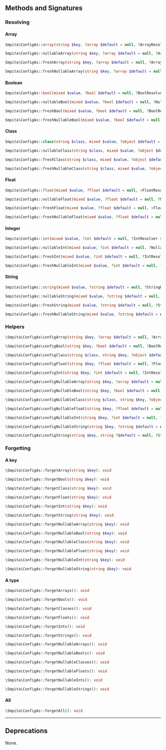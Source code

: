 ## Methods and Signatures

### Resolving

#### Array

```php
Smpita\ConfigAs::array(string $key, ?array $default = null, ?ArrayResolver $resolver = null): array
```

```php
Smpita\ConfigAs::nullableArray(string $key, ?array $default = null, ?ArrayResolver $resolver = null): ?array
```

```php
Smpita\ConfigAs::freshArray(string $key, ?array $default = null, ?ArrayResolver $resolver = null): array
```

```php
Smpita\ConfigAs::freshNullableArray(string $key, ?array $default = null, ?ArrayResolver $resolver = null): ?array
```

#### Boolean

```php
Smpita\ConfigAs::bool(mixed $value, ?bool $default = null, ?BoolResolver $resolver = null): bool
```

```php
Smpita\ConfigAs::nullableBool(mixed $value, ?bool $default = null, ?NullableBoolResolver $resolver = null): ?bool
```

```php
Smpita\ConfigAs::freshBool(mixed $value, ?bool $default = null, ?BoolResolver $resolver = null): bool
```

```php
Smpita\ConfigAs::freshNullableBool(mixed $value, ?bool $default = null, ?NullableBoolResolver $resolver = null): ?bool
```

#### Class

```php
Smpita\ConfigAs::class(string $class, mixed $value, ?object $default = null, ?ClassResolver $resolver = null): object
```

```php
Smpita\ConfigAs::nullableClass(string $class, mixed $value, ?object $default = null, ?NullableClassResolver $resolver = null): ?object
```

```php
Smpita\ConfigAs::freshClass(string $class, mixed $value, ?object $default = null, ?ClassResolver $resolver = null): object
```

```php
Smpita\ConfigAs::freshNullableClass(string $class, mixed $value, ?object $default = null, ?NullableClassResolver $resolver = null): ?object
```

#### Float

```php
Smpita\ConfigAs::float(mixed $value, ?float $default = null, >FloatResolver $resolver = null): float
```

```php
Smpita\ConfigAs::nullableFloat(mixed $value, ?float $default = null, ?NullableFloatResolver $resolver = null): ?float
```

```php
Smpita\ConfigAs::freshFloat(mixed $value, ?float $default = null, >FloatResolver $resolver = null): float
```

```php
Smpita\ConfigAs::freshNullableFloat(mixed $value, ?float $default = null, ?NullableFloatResolver $resolver = null): ?float
```

#### Integer

```php
Smpita\ConfigAs::int(mixed $value, ?int $default = null, ?IntResolver $resolver = null): int
```

```php
Smpita\ConfigAs::nullableInt(mixed $value, ?int $default = null, ?NullableIntResolver $resolver = null): ?int
```

```php
Smpita\ConfigAs::freshInt(mixed $value, ?int $default = null, ?IntResolver $resolver = null): int
```

```php
Smpita\ConfigAs::freshNullableInt(mixed $value, ?int $default = null, ?NullableIntResolver $resolver = null): ?int
```

#### String

```php
Smpita\ConfigAs::string(mixed $value, ?string $default = null, ?StringResolver $resolver = null): string
```

```php
Smpita\ConfigAs::nullableString(mixed $value, ?string $default = null, ?NullableStringResolver $resolver = null): ?string
```

```php
Smpita\ConfigAs::freshString(mixed $value, ?string $default = null, ?StringResolver $resolver = null): string
```

```php
Smpita\ConfigAs::freshNullableString(mixed $value, ?string $default = null, ?NullableStringResolver $resolver = null): ?string
```

### Helpers

```php
\Smpita\ConfigAs\configArray(string $key, ?array $default = null, ?ArrayResolver $resolver = null): array
```

```php
\Smpita\ConfigAs\configBool(string $key, ?bool $default = null, ?BoolResolver $resolver = null): bool
```

```php
\Smpita\ConfigAs\configClass(string $class, string $key, ?object $default = null, ?ClassResolver $resolver = null)
```

```php
\Smpita\ConfigAs\configFloat(string $key, ?float $default = null, ?FloatResolver $resolver = null): float
```

```php
\Smpita\ConfigAs\configInt(string $key, ?int $default = null, ?IntResolver $resolver = null): int
```

```php
\Smpita\ConfigAs\configNullableArray(string $key, ?array $default = null, ?NullableArrayResolver $resolver = null): ?array
```

```php
\Smpita\ConfigAs\configNullableBool(string $key, ?bool $default = null, ?NullableBoolResolver $resolver = null): ?bool
```

```php
\Smpita\ConfigAs\configNullableClass(string $class, string $key, ?object $default = null, ?NullableClassResolver $resolver = null): ?object
```

```php
\Smpita\ConfigAs\configNullableFloat(string $key, ?float $default = null, ?NullableFloatResolver $resolver = null): ?float
```

```php
\Smpita\ConfigAs\configNullableInt(string $key, ?int $default = null, ?NullableIntResolver $resolver = null): ?int
```

```php
\Smpita\ConfigAs\configNullableString(string $key, ?string $default = null, ?NullableStringResolver $resolver = null): ?string
```

```php
\Smpita\ConfigAs\configString(string $key, string ?$default = null, ?StringResolver $resolver = null): string
```

### Forgetting

#### A key

```php
\Smpita\ConfigAs::forgetArray(string $key): void
```

```php
\Smpita\ConfigAs::forgetBool(string $key): void
```

```php
\Smpita\ConfigAs::forgetClass(string $key): void
```

```php
\Smpita\ConfigAs::forgetFloat(string $key): void
```

```php
\Smpita\ConfigAs::forgetInt(string $key): void
```

```php
\Smpita\ConfigAs::forgetString(string $key): void
```

```php
\Smpita\ConfigAs::forgetNullableArray(string $key): void
```

```php
\Smpita\ConfigAs::forgetNullableBool(string $key): void
```

```php
\Smpita\ConfigAs::forgetNullableClass(string $key): void
```

```php
\Smpita\ConfigAs::forgetNullableFloat(string $key): void
```

```php
\Smpita\ConfigAs::forgetNullableInt(string $key): void
```

```php
\Smpita\ConfigAs::forgetNullableString(string $key): void
```

#### A type

```php
\Smpita\ConfigAs::forgetArrays(): void
```

```php
\Smpita\ConfigAs::forgetBools(): void
```

```php
\Smpita\ConfigAs::forgetClasses(): void
```

```php
\Smpita\ConfigAs::forgetFloats(): void
```

```php
\Smpita\ConfigAs::forgetInts(): void
```

```php
\Smpita\ConfigAs::forgetStrings(): void
```

```php
\Smpita\ConfigAs::forgetNullableArrays(): void
```

```php
\Smpita\ConfigAs::forgetNullableBools(): void
```

```php
\Smpita\ConfigAs::forgetNullableClasses(): void
```

```php
\Smpita\ConfigAs::forgetNullableFloats(): void
```

```php
\Smpita\ConfigAs::forgetNullableInts(): void
```

```php
\Smpita\ConfigAs::forgetNullableStrings(): void
```

#### All

```php
\Smpita\ConfigAs::forgetAll(): void
```

---

## Deprecations

None.

